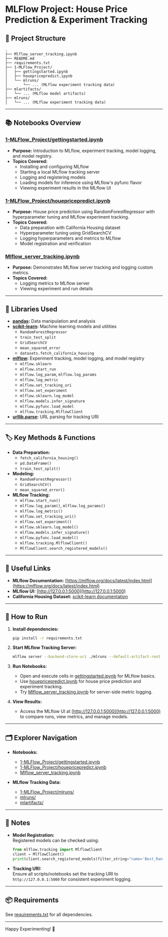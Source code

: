 # MLFlow Project: House Price Prediction & Experiment Tracking

## 📁 Project Structure

```
.
├── Mlflow_server_tracking.ipynb
├── README.md
├── requirements.txt
├── 1-MLFlow_Project/
│   ├── gettingstarted.ipynb
│   ├── houepricepredict.ipynb
│   └── mlruns/
│       └── ... (MLflow experiment tracking data)
├── mlartifacts/
│   └── ... (MLflow model artifacts)
├── mlruns/
│   └── ... (MLflow experiment tracking data)
```

---

## 📚 Notebooks Overview

### [1-MLFlow_Project/gettingstarted.ipynb](1-MLFlow_Project/gettingstarted.ipynb)
- **Purpose:** Introduction to MLflow, experiment tracking, model logging, and model registry.
- **Topics Covered:**
  - Installing and configuring MLflow
  - Starting a local MLflow tracking server
  - Logging and registering models
  - Loading models for inference using MLflow's pyfunc flavor
  - Viewing experiment results in the MLflow UI

### [1-MLFlow_Project/houepricepredict.ipynb](1-MLFlow_Project/houepricepredict.ipynb)
- **Purpose:** House price prediction using RandomForestRegressor with hyperparameter tuning and MLflow experiment tracking.
- **Topics Covered:**
  - Data preparation with California Housing dataset
  - Hyperparameter tuning using GridSearchCV
  - Logging hyperparameters and metrics to MLflow
  - Model registration and verification

### [Mlflow_server_tracking.ipynb](Mlflow_server_tracking.ipynb)
- **Purpose:** Demonstrates MLflow server tracking and logging custom metrics.
- **Topics Covered:**
  - Logging metrics to MLflow server
  - Viewing experiment and run details

---

## 🧰 Libraries Used

- **[pandas](https://pandas.pydata.org/):** Data manipulation and analysis
- **[scikit-learn](https://scikit-learn.org/):** Machine learning models and utilities
  - `RandomForestRegressor`
  - `train_test_split`
  - `GridSearchCV`
  - `mean_squared_error`
  - `datasets.fetch_california_housing`
- **[mlflow](https://mlflow.org/):** Experiment tracking, model logging, and model registry
  - `mlflow.sklearn`
  - `mlflow.start_run`
  - `mlflow.log_param`, `mlflow.log_params`
  - `mlflow.log_metric`
  - `mlflow.set_tracking_uri`
  - `mlflow.set_experiment`
  - `mlflow.sklearn.log_model`
  - `mlflow.models.infer_signature`
  - `mlflow.pyfunc.load_model`
  - `mlflow.tracking.MlflowClient`
- **[urllib.parse](https://docs.python.org/3/library/urllib.parse.html):** URL parsing for tracking URI

---

## 🏷️ Key Methods & Functions

- **Data Preparation:**
  - `fetch_california_housing()`
  - `pd.DataFrame()`
  - `train_test_split()`
- **Modeling:**
  - `RandomForestRegressor()`
  - `GridSearchCV()`
  - `mean_squared_error()`
- **MLflow Tracking:**
  - `mlflow.start_run()`
  - `mlflow.log_param()`, `mlflow.log_params()`
  - `mlflow.log_metric()`
  - `mlflow.set_tracking_uri()`
  - `mlflow.set_experiment()`
  - `mlflow.sklearn.log_model()`
  - `mlflow.models.infer_signature()`
  - `mlflow.pyfunc.load_model()`
  - `mlflow.tracking.MlflowClient()`
  - `MlflowClient.search_registered_models()`

---

## 🔗 Useful Links

- **MLflow Documentation:** [https://mlflow.org/docs/latest/index.html](https://mlflow.org/docs/latest/index.html)
- **MLflow UI:** [http://127.0.0.1:5000](http://127.0.0.1:5000)
- **California Housing Dataset:** [scikit-learn documentation](https://scikit-learn.org/stable/datasets/real_world.html#california-housing-dataset)

---

## 🚀 How to Run

1. **Install dependencies:**
   ```sh
   pip install -r requirements.txt
   ```

2. **Start MLflow Tracking Server:**
   ```sh
   mlflow server --backend-store-uri ./mlruns --default-artifact-root ./mlartifacts --host 127.0.0.1 --port 5000
   ```

3. **Run Notebooks:**
   - Open and execute cells in [gettingstarted.ipynb](1-MLFlow_Project/gettingstarted.ipynb) for MLflow basics.
   - Use [houepricepredict.ipynb](1-MLFlow_Project/houepricepredict.ipynb) for house price prediction and experiment tracking.
   - Try [Mlflow_server_tracking.ipynb](Mlflow_server_tracking.ipynb) for server-side metric logging.

4. **View Results:**
   - Access the MLflow UI at [http://127.0.0.1:5000](http://127.0.0.1:5000) to compare runs, view metrics, and manage models.

---

## 🗂️ Explorer Navigation

- **Notebooks:**  
  - [1-MLFlow_Project/gettingstarted.ipynb](1-MLFlow_Project/gettingstarted.ipynb)  
  - [1-MLFlow_Project/houepricepredict.ipynb](1-MLFlow_Project/houepricepredict.ipynb)  
  - [Mlflow_server_tracking.ipynb](Mlflow_server_tracking.ipynb)

- **MLflow Tracking Data:**  
  - [1-MLFlow_Project/mlruns/](1-MLFlow_Project/mlruns/)  
  - [mlruns/](mlruns/)  
  - [mlartifacts/](mlartifacts/)

---

## 📝 Notes

- **Model Registration:**  
  Registered models can be checked using:
  ```python
  from mlflow.tracking import MlflowClient
  client = MlflowClient()
  print(client.search_registered_models(filter_string="name='Best_Randomforest_Model'"))
  ```
- **Tracking URI:**  
  Ensure all scripts/notebooks set the tracking URI to `http://127.0.0.1:5000` for consistent experiment logging.

---

## 📦 Requirements

See [requirements.txt](requirements.txt) for all dependencies.

---

Happy Experimenting! 🚀